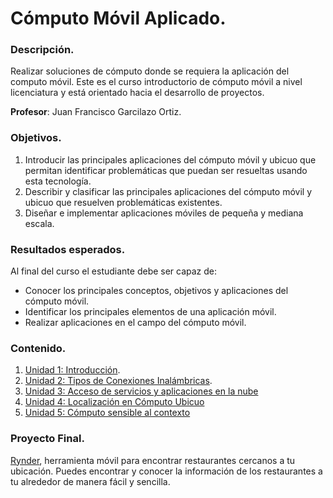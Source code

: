 # Cómputo Móvil Aplicado.

### Descripción.

Realizar soluciones de cómputo donde se requiera la aplicación del computo móvil. Este es el curso introductorio de cómputo móvil a nivel licenciatura y está orientado hacia el desarrollo de proyectos.

**Profesor**: Juan Francisco Garcilazo Ortiz.

### Objetivos.

1. Introducir las principales aplicaciones del cómputo móvil y ubicuo que permitan identificar problemáticas que puedan ser resueltas usando esta tecnología.
2. Describir y clasificar las principales aplicaciones del cómputo móvil y ubicuo que resuelven problemáticas existentes.
3. Diseñar e implementar aplicaciones móviles de pequeña y mediana escala.

### Resultados esperados.
Al final del curso el estudiante debe ser capaz de:
* Conocer los principales conceptos, objetivos y aplicaciones del cómputo móvil.
* Identificar los principales elementos de una aplicación móvil.
* Realizar aplicaciones en el campo del cómputo móvil.

### Contenido.

1. [Unidad 1: Introducción](https://github.com/LuisBurgos/computo-movil/tree/unidad-1/introduccion).
2. [Unidad 2: Tipos de Conexiones Inalámbricas](https://github.com/LuisBurgos/computo-movil/tree/unidad-2/conexiones-inalambricas).
3. [Unidad 3: Acceso de servicios y aplicaciones en la nube](https://github.com/LuisBurgos/computo-movil/tree/unidad-3/servicios-web-en-la-nube)
4. [Unidad 4: Localización en Cómputo Ubicuo](https://github.com/LuisBurgos/computo-movil/tree/unidad-4/localizacion-en-computo-obicuo)
5. [Unidad 5: Cómputo sensible al contexto](https://github.com/LuisBurgos/computo-movil/tree/unidad-5/computo-sensible-al-contexto)

### Proyecto Final.
[Rynder](https://github.com/elsypinzonv/rynder), herramienta móvil para encontrar restaurantes cercanos a tu ubicación. Puedes encontrar y conocer la información de los restaurantes a tu alrededor de manera fácil y sencilla.
